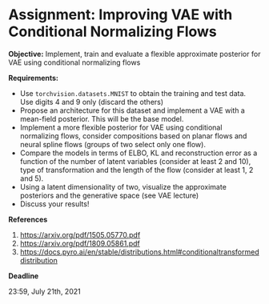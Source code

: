 # Assignment: Improving VAE with Conditional Normalizing Flows

**Objective:** Implement, train and evaluate a flexible approximate posterior for VAE using conditional normalizing flows

**Requirements:**

- Use `torchvision.datasets.MNIST` to obtain the training and test data. Use digits 4 and 9 only (discard the others)
- Propose an architecture for this dataset and implement a VAE with a mean-field posterior. This will be the base model.
- Implement a more flexible posterior for VAE using conditional normalizing flows, consider compositions based on planar flows and neural spline flows (groups of two select only one flow).
- Compare the models in terms of ELBO, KL and reconstruction error as a function of the number of latent variables (consider at least 2 and 10), type of transformation and the length of the flow (consider at least 1, 2 and 5).
- Using a latent dimensionality of two, visualize the approximate posteriors and the generative space (see VAE lecture)
- Discuss your results!



**References**

1. https://arxiv.org/pdf/1505.05770.pdf
1. https://arxiv.org/pdf/1809.05861.pdf
1. https://docs.pyro.ai/en/stable/distributions.html#conditionaltransformeddistribution

**Deadline**

23:59, July 21th, 2021

